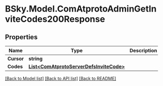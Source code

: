 # BSky.Model.ComAtprotoAdminGetInviteCodes200Response

## Properties

Name | Type | Description | Notes
------------ | ------------- | ------------- | -------------
**Cursor** | **string** |  | [optional] 
**Codes** | [**List&lt;ComAtprotoServerDefsInviteCode&gt;**](ComAtprotoServerDefsInviteCode.md) |  | 

[[Back to Model list]](../README.md#documentation-for-models) [[Back to API list]](../README.md#documentation-for-api-endpoints) [[Back to README]](../README.md)

